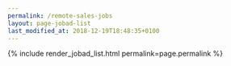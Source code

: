 ```yaml
---
permalink: /remote-sales-jobs
layout: page-jobad-list
last_modified_at: 2018-12-19T18:48:35+0100
---
```

{% include render_jobad_list.html permalink=page.permalink %}
